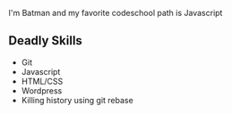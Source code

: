 I'm Batman and my favorite codeschool path is Javascript

Deadly Skills
---------
* Git 
* Javascript
* HTML/CSS
* Wordpress
* Killing history using git rebase

